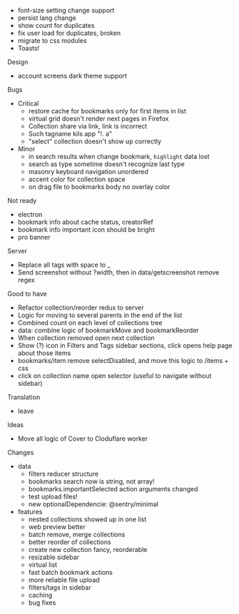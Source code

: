 - font-size setting change support
- persist lang change
- show count for duplicates
- fix user load for duplicates, broken
- migrate to css modules
- Toasts!

Design
- account screens dark theme support

Bugs
- Critical
    - restore cache for bookmarks only for first items in list
    - virtual grid doesn't render next pages in Firefox
    - Collection share via link, link is incorrect
    - Such tagname kils app "$%^&()(#@#$!. a"
    - "select" collection doesn't show up correctly
- Minor
    - in search results when change bookmark, `highlight` data lost
    - search as type sometime doesn't recognize last type
    - masonry keyboard navigation unordered
    - accent color for collection space
    - on drag file to bookmarks body no overlay color

Not ready
- electron
- bookmark info about cache status, creatorRef
- bookmark info important icon should be bright
- pro banner

Server
- Replace all tags with space to _
- Send screenshot without ?width, then in data/getscreenshot remove regex

Good to have
- Refactor collection/reorder redux to server
- Logic for moving to several parents in the end of the list
- Combined count on each level of collections tree
- data: combine logic of bookmarkMove and bookmarkReorder
- When collection removed open next collection
- Show (?) icon in Filters and Tags sidebar sections, click opens help page about those items
- bookmarks/item remove selectDisabled, and move this logic to /items + css
- click on collection name open selector (useful to navigate without sidebar)

Translation
- leave

Ideas
- Move all logic of Cover to Cloduflare worker

Changes
- data
    - filters reducer structure
    - bookmarks search now is string, not array!
    - bookmarks.importantSelected action arguments changed
    - test upload files!
    - new optionalDependencie: @sentry/minimal
- features
    - nested collections showed up in one list
    - web preview better
    - batch remove, merge collections
    - better reorder of collections
    - create new collection fancy, reorderable
    - resizable sidebar
    - virtual list
    - fast batch bookmark actions
    - more reliable file upload
    - filters/tags in sidebar
    - caching
    - bug fixes